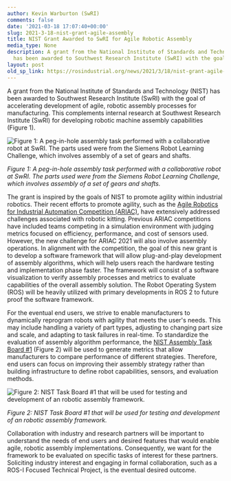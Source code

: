```yaml
---
author: Kevin Warburton (SwRI)
comments: false
date: '2021-03-18 17:07:40+00:00'
slug: 2021-3-18-nist-grant-agile-assembly
title: NIST Grant Awarded to SwRI for Agile Robotic Assembly
media_type: None
description: A grant from the National Institute of Standards and Technology (NIST)
  has been awarded to Southwest Research Institute (SwRI) with the goal of ...
layout: post
old_sp_link: https://rosindustrial.org/news/2021/3/18/nist-grant-agile-assembly
---
```


A grant from the National Institute of Standards and Technology (NIST) has been awarded to Southwest Research Institute (SwRI) with the goal of accelerating development of agile, robotic assembly processes for manufacturing. This complements internal research at Southwest Research Institute (SwRI) for developing robotic machine assembly capabilities (Figure 1).

![Figure 1: A peg-in-hole assembly task performed with a collaborative robot at SwRI. The parts used were from the Siemens Robot Learning Challenge, which involves assembly of a set of gears and shafts.](https://images.squarespace-cdn.com/content/v1/51df34b1e4b08840dcfd2841/1616078711741-7CKNXZ8PWQRNULJ2U30E/Siemens+Challenge+Image.png)

*Figure 1: A peg-in-hole assembly task performed with a collaborative robot at SwRI. The parts used were from the Siemens Robot Learning Challenge, which involves assembly of a set of gears and shafts.*

The grant is inspired by the goals of NIST to promote agility within industrial robotics. Their recent efforts to promote agility, such as the [Agile Robotics for Industrial Automation Competition (ARIAC)](https://www.nist.gov/el/intelligent-systems-division-73500/agile-robotics-industrial-automation-competition), have extensively addressed challenges associated with robotic kitting. Previous ARIAC competitions have included teams competing in a simulation environment with judging metrics focused on efficiency, performance, and cost of sensors used. However, the new challenge for ARIAC 2021 will also involve assembly operations. In alignment with the competition, the goal of this new grant is to develop a software framework that will allow plug-and-play development of assembly algorithms, which will help users reach the hardware testing and implementation phase faster. The framework will consist of a software visualization to verify assembly processes and metrics to evaluate capabilities of the overall assembly solution. The Robot Operating System (ROS) will be heavily utilized with primary developments in ROS 2 to future proof the software framework.

For the eventual end users, we strive to enable manufacturers to dynamically reprogram robots with agility that meets the user's needs. This may include handling a variety of part types, adjusting to changing part size and scale, and adapting to task failures in real-time. To standardize the evaluation of assembly algorithm performance, the [NIST Assembly Task Board #1](https://www.nist.gov/el/intelligent-systems-division-73500/robotic-grasping-and-manipulation-assembly/assembly) (Figure 2) will be used to generate metrics that allow manufacturers to compare performance of different strategies. Therefore, end users can focus on improving their assembly strategy rather than building infrastructure to define robot capabilities, sensors, and evaluation methods.

![Figure 2: NIST Task Board #1 that will be used for testing and development of an robotic assembly framework.](https://images.squarespace-cdn.com/content/v1/51df34b1e4b08840dcfd2841/1616079399289-Q5VZ9YV7PFNZXTLA1XYF/NIST%2BTask%2BBoard%2BImage.jpg)

*Figure 2: NIST Task Board #1 that will be used for testing and development of an robotic assembly framework.*

Collaboration with industry and research partners will be important to understand the needs of end users and desired features that would enable agile, robotic assembly implementations. Consequently, we want for the framework to be evaluated on specific tasks of interest for these partners. Soliciting industry interest and engaging in formal collaboration, such as a ROS-I Focused Technical Project, is the eventual desired outcome.


